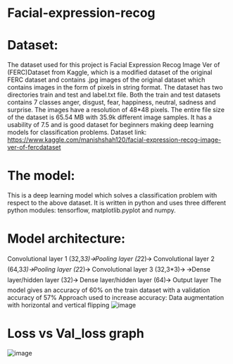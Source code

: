 # Facial-expression-recog
# Dataset:
The dataset used for this project is Facial Expression Recog Image Ver of (FERC)Dataset from Kaggle, which is a modified dataset of the original FERC dataset and contains .jpg images of the original dataset which contains images in the form of pixels in string format.
The dataset has two directories train and test and label.txt file. Both the train and test datasets contains 7 classes anger, disgust, fear, happiness, neutral, sadness and surprise.
The images have a resolution of 48*48 pixels. The entire file size of the dataset is 65.54 MB with 35.9k different image samples. It has a usability of 7.5 and is good dataset for beginners making deep learning models for classification problems.
Dataset link:
https://www.kaggle.com/manishshah120/facial-expression-recog-image-ver-of-fercdataset
# The model:
This is a deep learning model which solves a classification problem with respect to the above dataset. It is written in python and uses three different python modules: tensorflow, matplotlib.pyplot and numpy. 
# Model architecture:
Convolutional layer 1 (32,3*3)🡪Pooling layer (2*2)🡪 Convolutional layer 2 (64,3*3)🡪Pooling layer (2*2)🡪 Convolutional layer 3 (32,3*3)🡪
🡪Dense layer/hidden layer (32)🡪 Dense layer/hidden layer (64)🡪 Output layer 
The model gives an accuracy of 60% on the train dataset with a validation accuracy of 57%
Approach used to increase accuracy: Data augmentation with horizontal and vertical flipping
![image](https://user-images.githubusercontent.com/77062490/110836094-a8f92300-82c5-11eb-94da-7733504efabc.png)

# Loss vs Val_loss graph
![image](https://user-images.githubusercontent.com/77062490/110833433-6eda5200-82c2-11eb-965c-ee208a79e8c2.png)
